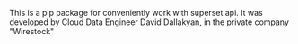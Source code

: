 This is a pip package for conveniently work with superset api. It was developed by Cloud Data Engineer David Dallakyan, in the private company "Wirestock"